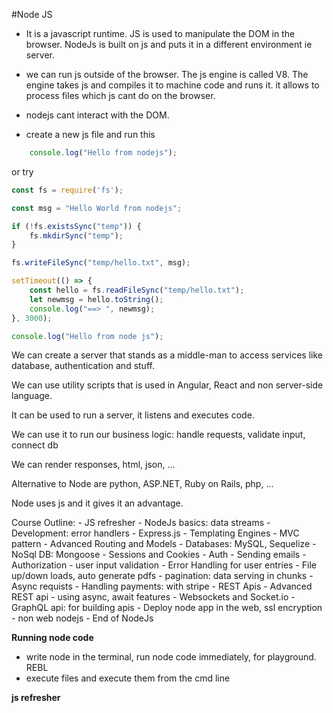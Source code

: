 #Node JS

- It is a javascript runtime. JS is used to manipulate the DOM in the browser. NodeJs is built on js and puts it in a different environment ie server.
- we can run js outside of the browser. The js engine is called V8. The engine takes js and compiles it to machine code and runs it. it allows to process files which js cant do on the browser.
- nodejs cant interact with the DOM. 

- create a new js file and run this

```js
    console.log("Hello from nodejs");
```

or try
```js
const fs = require('fs');

const msg = "Hello World from nodejs";

if (!fs.existsSync("temp")) {
    fs.mkdirSync("temp");
}

fs.writeFileSync("temp/hello.txt", msg);

setTimeout(() => {
    const hello = fs.readFileSync("temp/hello.txt");
    let newmsg = hello.toString();
    console.log("==> ", newmsg);
}, 3000);

console.log("Hello from node js");
```
We can create a server that stands as a middle-man to access services like database, authentication and stuff.

We can use utility scripts that is used in Angular, React and non server-side language.

It can be used to run a server, it listens and executes code.

We can use it to run our business logic: handle requests, validate input, connect db

We can render responses, html, json, ...

Alternative to Node are python, ASP.NET, Ruby on Rails, php, ...

Node uses js and it gives it an advantage.

Course Outline:
    - JS refresher
    - NodeJs basics: data streams
    - Development: error handlers
    - Express.js
    - Templating Engines
    - MVC pattern
    - Advanced Routing and Models
    - Databases: MySQL, Sequelize
    - NoSql DB: Mongoose
    - Sessions and Cookies
    - Auth
    - Sending emails
    - Authorization
    - user input validation
    - Error Handling for user entries
    - File up/down loads, auto generate pdfs
    - pagination: data serving in chunks
    - Async requists
    - Handling payments: with stripe
    - REST Apis
    - Advanced REST api
    - using async, await features 
    - Websockets and Socket.io
    - GraphQL api: for building apis
    - Deploy node app in the web, ssl encryption
    - non web nodejs
    - End of NodeJs

**Running node code**
- write node in the terminal, run node code immediately, for playground. REBL
- execute files and execute them from the cmd line

**js refresher**
 
